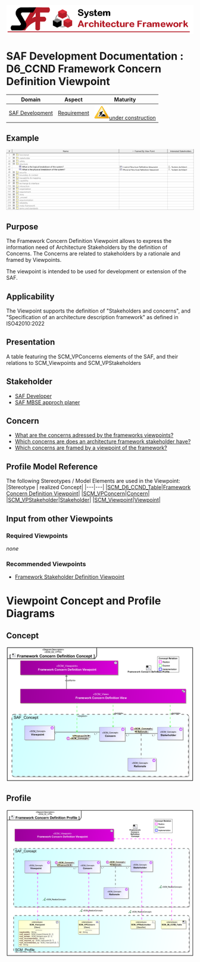 ![System Architecture Framework](../../diagrams/Banner_SAF.png)
# SAF Development Documentation : **D6_CCND** Framework Concern Definition Viewpoint
|**Domain**|**Aspect**|**Maturity**|
| --- | --- | --- |
|[SAF Development](../../domains.md#Domain-SAF-Development)|[Requirement](../../aspects.md#Aspect-Requirement)|![Under Construction](../../diagrams/Under_construction_icon-yellow.svg )[under construction](../../using-saf/maturity.md#under-construction)|
## Example
![Framework-Concern-Definition-Viewpoint-primary-example.svg](../../diagrams/vp-examples/Framework-Concern-Definition-Viewpoint-primary-example.svg)
## Purpose
The Framework Concern Definition Viewpoint allows to express the information need of Architecture Stakeholders by the definition of Concerns. The Concerns are related to stakeholders by a rationale and framed by Viewpoints.

The viewpoint is intended to be used for development or extension of the SAF.

## Applicability
The Viewpoint supports the definition of  "Stakeholders and concerns",  and  "Specification of an architecture description framework" as defined in ISO42010:2022
## Presentation
A table featuring the SCM_VPConcerns elements of the SAF, and their relations to SCM_Viewpoints and SCM_VPStakeholders

## Stakeholder
* [SAF Developer](../../stakeholders.md#SAF-Developer)
* [SAF MBSE approch planer](../../stakeholders.md#SAF-MBSE-approch-planer)
## Concern
* [What are the concerns adressed by the frameworks viewpoints?](../../concerns.md#_2024x_26f0132_1719129886772_493463_14747)
* [Which concerns are does an architecture framework stakeholder have?](../../concerns.md#_2024x_26f0132_1719129962342_738625_14755)
* [Which concerns are framed by a viewpoint of the framework?](../../concerns.md#_2024x_26f0132_1719130076292_184990_14761)
## Profile Model Reference
The following Stereotypes / Model Elements are used in the Viewpoint:
|Stereotype | realized Concept|
|---|---|
|[SCM_D6_CCND_Table](../../stereotypes.md#scm_d6_ccnd_table)|[Framework Concern Definition Viewpoint](../concept/concepts.md#Framework-Concern-Definition-Viewpoint)|
|[SCM_VPConcern](../../stereotypes.md#scm_vpconcern)|[Concern](../concept/concepts.md#Concern)|
|[SCM_VPStakeholder](../../stereotypes.md#scm_vpstakeholder)|[Stakeholder](../concept/concepts.md#Stakeholder)|
|[SCM_Viewpoint](../../stereotypes.md#scm_viewpoint)|[Viewpoint](../concept/concepts.md#Viewpoint)|
## Input from other Viewpoints
### Required Viewpoints
*none*
### Recommended Viewpoints
* [Framework Stakeholder Definition Viewpoint](Framework-Stakeholder-Definition-Viewpoint.md)
# Viewpoint Concept and Profile Diagrams
## Concept
![Framework Concern Definition Concept](diagrams/Framework-Concern-Definition-Concept.svg)
## Profile
![Framework Concern Definition Profile](diagrams/Framework-Concern-Definition-Profile.svg)
